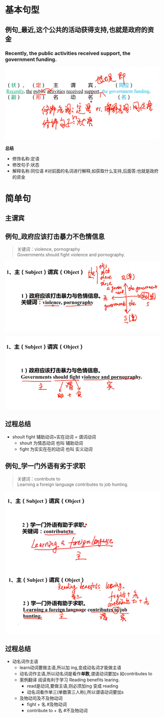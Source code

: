 # 基本句型

## 例句_最近,这个公共的活动获得支持,也就是政府的资金
### Recently, the public activities received support, the government funding.

![](taiji/1_dingyu_zhuanyu_tongweiyu.png)


**总结**
- 修饰名称:定语   
- 修改句子:状态
- 解释名称:同位语   #对前面的名词进行解释,如获取什么支持,后面答:也就是政府的资金


# 简单句

## 主谓宾

## **例句_政府应该打击暴力不色情信息**
> 关键词：violence, pornography  
> Governments should fight violence and pornography.

![](taiji/1/1_subject_object.png)

![](taiji/1/1.1_subject_object.png)


## 过程总结
- shoult fight  辅助动词+实在动词 = 谓词动词
	- shoult 为情态动词 也叫 辅助动词
	- fight 为实实在在的动词 也叫 实义动词


## **例句_学一门外语有劣于求职**
> 关键词：contribute to  
> Learning a foreign language contributes to job hunting.

![](taiji/1/2.1_subject_object.png)
![](taiji/1/2_subject_object.png)

## 过程总结
-  动名词作主语
	-  learn动词要做主语,所以加 ing,变成动名词才能做主语
	-  动名词作主语,所以动名词是看作**单数**,谓语动词要加s 如contributes to
	-  案例翻译 阅读有利于学习 Reading benefits learing.
		-  read是动词,要做主语,则必须加ing 变成 reading
		-  动名词看作单三(单数第三人称),所以谓语动词要加s
	- 及物动司及不及物动词
		- fight + 名  #及物动词
		- contribute to + 名	 	#不及物动词


## 